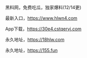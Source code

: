 黑料网，免费吃瓜，独家爆料(12/14更)

最新入口，https://www.hlwn4.com

App下载，https://30e4.cstqervj.com

永久地址，https://18hlw.com

永久地址，https://155.fun
